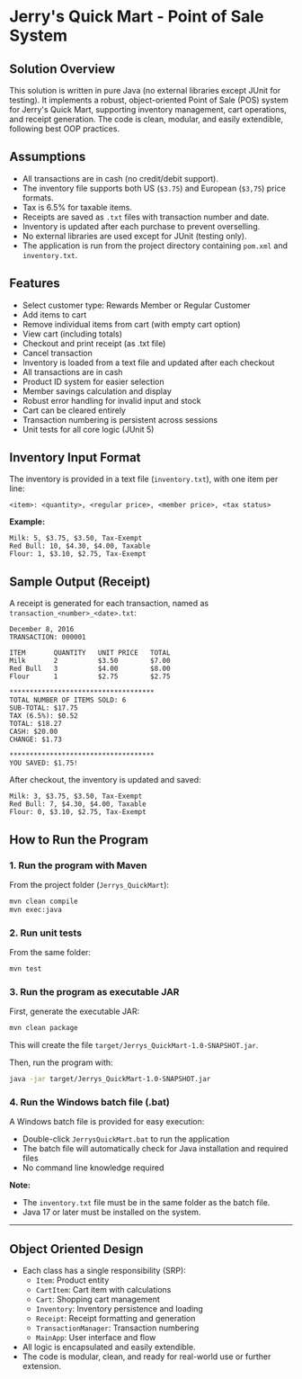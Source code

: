 # Jerry's Quick Mart - Point of Sale System

## Solution Overview
This solution is written in pure Java (no external libraries except JUnit for testing). It implements a robust, object-oriented Point of Sale (POS) system for Jerry's Quick Mart, supporting inventory management, cart operations, and receipt generation. The code is clean, modular, and easily extendible, following best OOP practices.

## Assumptions
- All transactions are in cash (no credit/debit support).
- The inventory file supports both US (`$3.75`) and European (`$3,75`) price formats.
- Tax is 6.5% for taxable items.
- Receipts are saved as `.txt` files with transaction number and date.
- Inventory is updated after each purchase to prevent overselling.
- No external libraries are used except for JUnit (testing only).
- The application is run from the project directory containing `pom.xml` and `inventory.txt`.

## Features
- Select customer type: Rewards Member or Regular Customer
- Add items to cart
- Remove individual items from cart (with empty cart option)
- View cart (including totals)
- Checkout and print receipt (as .txt file)
- Cancel transaction
- Inventory is loaded from a text file and updated after each checkout
- All transactions are in cash
- Product ID system for easier selection
- Member savings calculation and display
- Robust error handling for invalid input and stock
- Cart can be cleared entirely
- Transaction numbering is persistent across sessions
- Unit tests for all core logic (JUnit 5)

## Inventory Input Format
The inventory is provided in a text file (`inventory.txt`), with one item per line:

```
<item>: <quantity>, <regular price>, <member price>, <tax status>
```

**Example:**
```
Milk: 5, $3.75, $3.50, Tax-Exempt
Red Bull: 10, $4.30, $4.00, Taxable
Flour: 1, $3.10, $2.75, Tax-Exempt
```

## Sample Output (Receipt)
A receipt is generated for each transaction, named as `transaction_<number>_<date>.txt`:

```
December 8, 2016
TRANSACTION: 000001

ITEM       QUANTITY   UNIT PRICE   TOTAL
Milk       2          $3.50        $7.00
Red Bull   3          $4.00        $8.00
Flour      1          $2.75        $2.75

************************************
TOTAL NUMBER OF ITEMS SOLD: 6
SUB-TOTAL: $17.75
TAX (6.5%): $0.52
TOTAL: $18.27
CASH: $20.00
CHANGE: $1.73

************************************
YOU SAVED: $1.75!
```

After checkout, the inventory is updated and saved:
```
Milk: 3, $3.75, $3.50, Tax-Exempt
Red Bull: 7, $4.30, $4.00, Taxable
Flour: 0, $3.10, $2.75, Tax-Exempt
```

## How to Run the Program

### 1. Run the program with Maven
From the project folder (`Jerrys_QuickMart`):
```sh
mvn clean compile
mvn exec:java
```

### 2. Run unit tests
From the same folder:
```sh
mvn test
```

### 3. Run the program as executable JAR
First, generate the executable JAR:
```sh
mvn clean package
```
This will create the file `target/Jerrys_QuickMart-1.0-SNAPSHOT.jar`.

Then, run the program with:
```sh
java -jar target/Jerrys_QuickMart-1.0-SNAPSHOT.jar
```

### 4. Run the Windows batch file (.bat)
A Windows batch file is provided for easy execution:
- Double-click `JerrysQuickMart.bat` to run the application
- The batch file will automatically check for Java installation and required files
- No command line knowledge required

**Note:**
- The `inventory.txt` file must be in the same folder as the batch file.
- Java 17 or later must be installed on the system.

---

## Object Oriented Design
- Each class has a single responsibility (SRP):
  - `Item`: Product entity
  - `CartItem`: Cart item with calculations
  - `Cart`: Shopping cart management
  - `Inventory`: Inventory persistence and loading
  - `Receipt`: Receipt formatting and generation
  - `TransactionManager`: Transaction numbering
  - `MainApp`: User interface and flow
- All logic is encapsulated and easily extendible.
- The code is modular, clean, and ready for real-world use or further extension.
